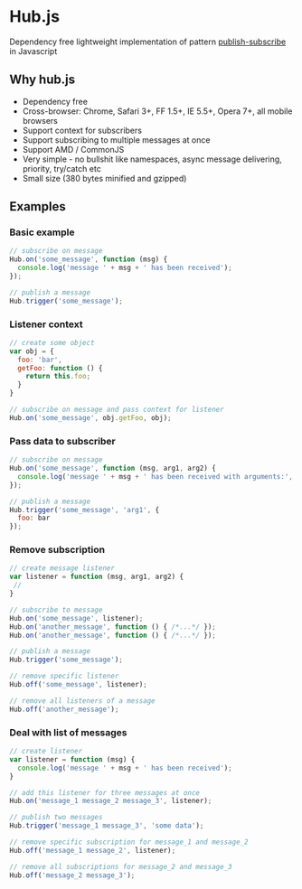 # Hub.js

Dependency free lightweight implementation of pattern
[publish-subscribe](http://en.wikipedia.org/wiki/Publish/subscribe) in Javascript

## Why hub.js

* Dependency free
* Cross-browser: Chrome, Safari 3+, FF 1.5+, IE 5.5+, Opera 7+, all mobile browsers
* Support context for subscribers
* Support subscribing to multiple messages at once
* Support AMD / CommonJS
* Very simple - no bullshit like namespaces, async message delivering, priority, try/catch etc
* Small size (380 bytes minified and gzipped)

## Examples

### Basic example

```javascript
// subscribe on message
Hub.on('some_message', function (msg) {
  console.log('message ' + msg + ' has been received');
});

// publish a message
Hub.trigger('some_message');
```

### Listener context

```javascript
// create some object
var obj = {
  foo: 'bar',
  getFoo: function () {
    return this.foo;
  }
}

// subscribe on message and pass context for listener
Hub.on('some_message', obj.getFoo, obj);
```

### Pass data to subscriber

```javascript
// subscribe on message
Hub.on('some_message', function (msg, arg1, arg2) {
  console.log('message ' + msg + ' has been received with arguments:', arg1, arg2);
});

// publish a message
Hub.trigger('some_message', 'arg1', {
  foo: bar
});
```

### Remove subscription

```javascript
// create message listener
var listener = function (msg, arg1, arg2) {
 //
}

// subscribe to message
Hub.on('some_message', listener);
Hub.on('another_message', function () { /*...*/ });
Hub.on('another_message', function () { /*...*/ });

// publish a message
Hub.trigger('some_message');

// remove specific listener
Hub.off('some_message', listener);

// remove all listeners of a message
Hub.off('another_message');
```

### Deal with list of messages

```javascript
// create listener
var listener = function (msg) {
  console.log('message ' + msg + ' has been received');
}

// add this listener for three messages at once
Hub.on('message_1 message_2 message_3', listener);

// publish two messages
Hub.trigger('message_1 message_3', 'some data');

// remove specific subscription for message_1 and message_2
Hub.off('message_1 message_2', listener);

// remove all subscriptions for message_2 and message_3
Hub.off('message_2 message_3');
```
